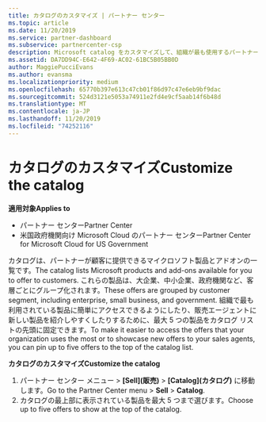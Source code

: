 ```yaml
---
title: カタログのカスタマイズ | パートナー センター
ms.topic: article
ms.date: 11/20/2019
ms.service: partner-dashboard
ms.subservice: partnercenter-csp
description: Microsoft catalog をカスタマイズして、組織が最も使用するパートナープランや製品に簡単にアクセスできるようにする方法について説明します。
ms.assetid: DA7DD94C-E642-4F69-AC02-61BC5B05BB0D
author: MaggiePucciEvans
ms.author: evansma
ms.localizationpriority: medium
ms.openlocfilehash: 65770b397e613c47cb01f86d97c47e6eb9bf9dac
ms.sourcegitcommit: 524d3121e5053a74911e2fd4e9cf5aab14f6b48d
ms.translationtype: MT
ms.contentlocale: ja-JP
ms.lasthandoff: 11/20/2019
ms.locfileid: "74252116"
---
```

# <a name="customize-the-catalog"></a><span data-ttu-id="dfc3c-103">カタログのカスタマイズ</span><span class="sxs-lookup"><span data-stu-id="dfc3c-103">Customize the catalog</span></span>

<span data-ttu-id="dfc3c-104">**適用対象**</span><span class="sxs-lookup"><span data-stu-id="dfc3c-104">**Applies to**</span></span>

-  <span data-ttu-id="dfc3c-105">パートナー センター</span><span class="sxs-lookup"><span data-stu-id="dfc3c-105">Partner Center</span></span>
-  <span data-ttu-id="dfc3c-106">米国政府機関向け Microsoft Cloud のパートナー センター</span><span class="sxs-lookup"><span data-stu-id="dfc3c-106">Partner Center for Microsoft Cloud for US Government</span></span>


<span data-ttu-id="dfc3c-107">カタログは、パートナーが顧客に提供できるマイクロソフト製品とアドオンの一覧です。</span><span class="sxs-lookup"><span data-stu-id="dfc3c-107">The catalog lists Microsoft products and add-ons available for you to offer to customers.</span></span> <span data-ttu-id="dfc3c-108">これらの製品は、大企業、中小企業、政府機関など、客層ごとにグループ化されます。</span><span class="sxs-lookup"><span data-stu-id="dfc3c-108">These offers are grouped by customer segment, including enterprise, small business, and government.</span></span> <span data-ttu-id="dfc3c-109">組織で最も利用されている製品に簡単にアクセスできるようにしたり、販売エージェントに新しい製品を紹介しやすくしたりするために、最大 5 つの製品をカタログ リストの先頭に固定できます。</span><span class="sxs-lookup"><span data-stu-id="dfc3c-109">To make it easier to access the offers that your organization uses the most or to showcase new offers to your sales agents, you can pin up to five offers to the top of the catalog list.</span></span>

<span data-ttu-id="dfc3c-110">**カタログのカスタマイズ**</span><span class="sxs-lookup"><span data-stu-id="dfc3c-110">**Customize the catalog**</span></span>

1.  <span data-ttu-id="dfc3c-111">パートナー センター メニュー &gt; **[Sell]\(販売\)** &gt; **[Catalog]\(カタログ\)** に移動します。</span><span class="sxs-lookup"><span data-stu-id="dfc3c-111">Go to the Partner Center menu &gt; **Sell** &gt; **Catalog**.</span></span>
2.  <span data-ttu-id="dfc3c-112">カタログの最上部に表示されている製品を最大 5 つまで選びます。</span><span class="sxs-lookup"><span data-stu-id="dfc3c-112">Choose up to five offers to show at the top of the catalog.</span></span>

 

 



